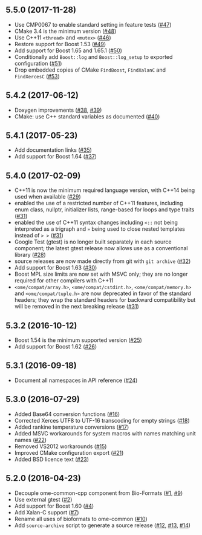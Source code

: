 5.5.0 (2017-11-28)
------------------

* Use CMP0067 to enable standard setting in feature tests ([#47](https://github.com/ome/ome-common-cpp/pull/47))
* CMake 3.4 is the minimum version ([#48](https://github.com/ome/ome-common-cpp/pull/48))
* Use C++11 `<thread>` and `<mutex>` ([#46](https://github.com/ome/ome-common-cpp/pull/46))
* Restore support for Boost 1.53 ([#49](https://github.com/ome/ome-common-cpp/pull/49))
* Add support for Boost 1.65 and 1.65.1 ([#50](https://github.com/ome/ome-common-cpp/pull/50))
* Conditionally add `Boost::log` and `Boost::log_setup` to exported configuration ([#51](https://github.com/ome/ome-common-cpp/pull/51))
* Drop embedded copies of CMake `FindBoost`, `FindXalanC` and `FindXercesC`
  ([#53](https://github.com/ome/ome-common-cpp/pull/53))

5.4.2 (2017-06-12)
------------------

* Doxygen improvements ([#38](https://github.com/ome/ome-common-cpp/pull/38), [#39](https://github.com/ome/ome-common-cpp/pull/39))
* CMake: use C++ standard variables as documented ([#40](https://github.com/ome/ome-common-cpp/pull/40))

5.4.1 (2017-05-23)
------------------

* Add documentation links ([#35](https://github.com/ome/ome-common-cpp/pull/35))
* Add support for Boost 1.64 ([#37](https://github.com/ome/ome-common-cpp/pull/37))

5.4.0 (2017-02-09)
------------------

* C++11 is now the minimum required language version, with C++14 being used when available ([#29](https://github.com/ome/ome-common-cpp/pull/29))
* enabled the use of a restricted number of C++11 features, including enum class, nullptr, initializer lists, range-based for loops and type traits ([#31](https://github.com/ome/ome-common-cpp/pull/31))
* enabled the use of C++11 syntax changes including `<::` not being interpreted as a trigraph and `»` being used to close nested templates instead of `> >` ([#31](https://github.com/ome/ome-common-cpp/pull/31))
* Google Test (gtest) is no longer built separately in each source component; the latest gtest release now allows use as a conventional library ([#28](https://github.com/ome/ome-common-cpp/pull/28))
* source releases are now made directly from git with `git archive` ([#32](https://github.com/ome/ome-common-cpp/pull/32))
* Add support for Boost 1.63 ([#30](https://github.com/ome/ome-common-cpp/pull/30))
* Boost MPL size limits are now set with MSVC only; they are no longer required for other compilers with C++11
* `<ome/compat/array.h>`, `<ome/compat/cstdint.h>`, `<ome/compat/memory.h>` and `<ome/compat/tuple.h>` are now deprecated in favor of the standard headers; they wrap the standard headers for backward compatibility but will be removed in the next breaking release ([#31](https://github.com/ome/ome-common-cpp/pull/31))

5.3.2 (2016-10-12)
------------------

* Boost 1.54 is the minimum supported version ([#25](https://github.com/ome/ome-common-cpp/pull/25))
* Add support for Boost 1.62 ([#26](https://github.com/ome/ome-common-cpp/pull/26))

5.3.1 (2016-09-18)
------------------

* Document all namespaces in API reference ([#24](https://github.com/ome/ome-common-cpp/pull/24))

5.3.0 (2016-07-29)
------------------

* Added Base64 conversion functions ([#16](https://github.com/ome/ome-common-cpp/pull/16))
* Corrected Xerces UTF8 to UTF-16 transcoding for empty strings ([#18](https://github.com/ome/ome-common-cpp/pull/18))
* Added rankine temperature conversions ([#17](https://github.com/ome/ome-common-cpp/pull/17))
* Added MSVC workarounds for system macros with names matching unit names ([#22](https://github.com/ome/ome-common-cpp/pull/22))
* Removed VS2012 workarounds ([#15](https://github.com/ome/ome-common-cpp/pull/15))
* Improved CMake configuration export ([#21](https://github.com/ome/ome-common-cpp/pull/21))
* Added BSD licence text ([#23](https://github.com/ome/ome-common-cpp/pull/23))

5.2.0 (2016-04-23)
------------------

* Decouple ome-common-cpp component from Bio-Formats ([#1](https://github.com/ome/ome-common-cpp/pull/1), [#9](https://github.com/ome/ome-common-cpp/pull/9))
* Use external gtest ([#2](https://github.com/ome/ome-common-cpp/pull/2))
* Add support for Boost 1.60 ([#4](https://github.com/ome/ome-common-cpp/pull/4))
* Add Xalan-C support ([#7](https://github.com/ome/ome-common-cpp/pull/7))
* Rename all uses of bioformats to ome-common ([#10](https://github.com/ome/ome-common-cpp/pull/10))
* Add `source-archive` script to generate a source release ([#12](https://github.com/ome/ome-common-cpp/pull/12), [#13](https://github.com/ome/ome-common-cpp/pull/13), [#14](https://github.com/ome/ome-common-cpp/pull/14))
